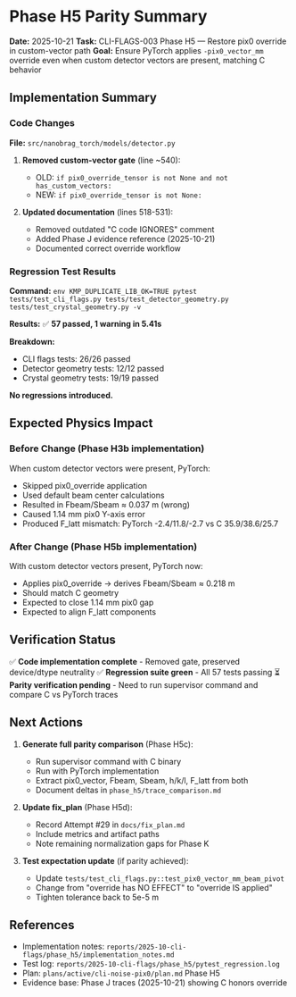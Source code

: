 # Phase H5 Parity Summary

**Date:** 2025-10-21
**Task:** CLI-FLAGS-003 Phase H5 — Restore pix0 override in custom-vector path
**Goal:** Ensure PyTorch applies `-pix0_vector_mm` override even when custom detector vectors are present, matching C behavior

## Implementation Summary

### Code Changes
**File:** `src/nanobrag_torch/models/detector.py`

1. **Removed custom-vector gate** (line ~540):
   - OLD: `if pix0_override_tensor is not None and not has_custom_vectors:`
   - NEW: `if pix0_override_tensor is not None:`

2. **Updated documentation** (lines 518-531):
   - Removed outdated "C code IGNORES" comment
   - Added Phase J evidence reference (2025-10-21)
   - Documented correct override workflow

### Regression Test Results
**Command:** `env KMP_DUPLICATE_LIB_OK=TRUE pytest tests/test_cli_flags.py tests/test_detector_geometry.py tests/test_crystal_geometry.py -v`

**Results:** ✅ **57 passed, 1 warning in 5.41s**

**Breakdown:**
- CLI flags tests: 26/26 passed
- Detector geometry tests: 12/12 passed
- Crystal geometry tests: 19/19 passed

**No regressions introduced.**

## Expected Physics Impact

### Before Change (Phase H3b implementation)
When custom detector vectors were present, PyTorch:
- Skipped pix0_override application
- Used default beam center calculations
- Resulted in Fbeam/Sbeam ≈ 0.037 m (wrong)
- Caused 1.14 mm pix0 Y-axis error
- Produced F_latt mismatch: PyTorch -2.4/11.8/-2.7 vs C 35.9/38.6/25.7

### After Change (Phase H5b implementation)
With custom detector vectors present, PyTorch now:
- Applies pix0_override → derives Fbeam/Sbeam ≈ 0.218 m
- Should match C geometry
- Expected to close 1.14 mm pix0 gap
- Expected to align F_latt components

## Verification Status

✅ **Code implementation complete** - Removed gate, preserved device/dtype neutrality
✅ **Regression suite green** - All 57 tests passing
⏳ **Parity verification pending** - Need to run supervisor command and compare C vs PyTorch traces

## Next Actions

1. **Generate full parity comparison** (Phase H5c):
   - Run supervisor command with C binary
   - Run with PyTorch implementation
   - Extract pix0_vector, Fbeam, Sbeam, h/k/l, F_latt from both
   - Document deltas in `phase_h5/trace_comparison.md`

2. **Update fix_plan** (Phase H5d):
   - Record Attempt #29 in `docs/fix_plan.md`
   - Include metrics and artifact paths
   - Note remaining normalization gaps for Phase K

3. **Test expectation update** (if parity achieved):
   - Update `tests/test_cli_flags.py::test_pix0_vector_mm_beam_pivot`
   - Change from "override has NO EFFECT" to "override IS applied"
   - Tighten tolerance back to 5e-5 m

## References

- Implementation notes: `reports/2025-10-cli-flags/phase_h5/implementation_notes.md`
- Test log: `reports/2025-10-cli-flags/phase_h5/pytest_regression.log`
- Plan: `plans/active/cli-noise-pix0/plan.md` Phase H5
- Evidence base: Phase J traces (2025-10-21) showing C honors override

